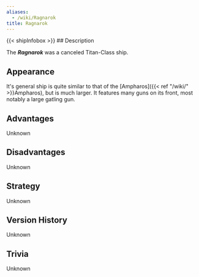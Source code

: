 ```yaml
---
aliases:
  - /wiki/Ragnarok
title: Ragnarok
---
```


{{< shipInfobox >}} ## Description

The **_Ragnarok_** was a canceled Titan-Class ship.

## Appearance

It's general ship is quite similar to that of the [Ampharos]({{< ref "/wiki/" >}}Ampharos), but is much larger. It features many guns on its front, most notably a large gatling gun.

## Advantages

Unknown

## Disadvantages

Unknown

## Strategy

Unknown

## Version History

Unknown

## Trivia

Unknown
